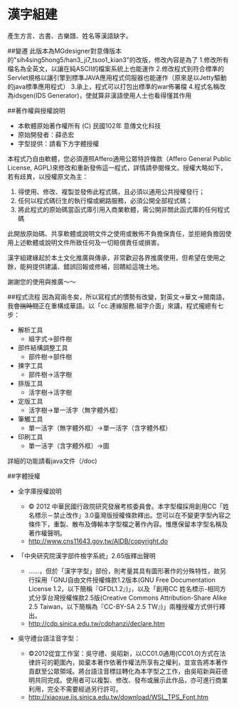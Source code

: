 
# 漢字組建
產生方言、古書、古樂譜、姓名等漢語缺字。

##變遷
 此版本為MGdesigner對意傳版本的"sih4sing5hong5/han3_ji7_tsoo1_kian3"的改版，修改內容是為了
1.修改所有檔名為全英文，以讓在純ASCII的檔案系統上也能運作
2.修改程式到符合標準的Servlet規格以讓引擎到標準JAVA應用程式伺服器也能運作（原來是以Jetty驅動的java標準應用程式）
3.承上，程式可以打包出標準的war佈署檔
4.程式名稱改為idsgen(IDS Generator)，使就算非漢語使用人士也看得懂其作用

##著作權與授權說明
* 本軟體原始著作權所有 (C) 民國102年 意傳文化科技
* 原始開發者：薛丞宏
* 字型提供：請看下方字體授權

本程式乃自由軟體，您必須遵照Affero通用公眾特許條款（Affero General Public License, AGPL)來修改和重新發佈這一程式，詳情請參閱條文。授權大略如下，若有歧異，以授權原文為主： 
1. 得使用、修改、複製並發佈此程式碼，且必須以通用公共授權發行；
2. 任何以程式碼衍生的執行檔或網路服務，必須公開全部程式碼； 
3. 將此程式的原始碼當函式庫引用入商業軟體，需公開非關此函式庫的任何程式碼

此開放原始碼、共享軟體或說明文件之使用或散佈不負擔保責任，並拒絕負擔因使用上述軟體或說明文件所致任何及一切賠償責任或損害。

漢字組建緣起於本土文化推廣與傳承，非常歡迎各界推廣使用，但希望在使用之餘，能夠提供建議、錯誤回報或修補，回饋給這塊土地。

謝謝您的使用與推廣～～

##程式流程
因為寫兩冬矣，所以寫程式的慣勢有改變，對英文→華文→閩南語，我~~會揣時間~~正在重構成華語。以「cc.連線服務.組字介面」來講，程式攏總有七步：

* 解析工具
    * 組字式→部件樹
* 部件結構調整工具
    * 部件樹→部件樹
* 揀字工具
    * 部件樹→活字樹
* 排版工具
    * 活字樹→活字樹
* 定版工具
    * 活字樹→單一活字（無字體外框）
* 筆觸工具
    * 單一活字（無字體外框）→單一活字（含字體外框）
* 印刷工具
    * 單一活字（含字體外框）→圖

詳細的功能請看java文件（/doc)

##字體授權
* 全字庫授權說明
    * © 2012 中華民國行政院研究發展考核委員會。本字型檔採用創用CC「姓名標示－禁止改作」3.0臺灣版授權條款釋出。您可以在不變更字型內容之條件下，重製、散布及傳輸本字型檔之著作內容。惟應保留本字型名稱及著作權聲明。
    * http://www.cns11643.gov.tw/AIDB/copyright.do

* 「中央研究院漢字部件檢字系統」2.65版釋出聲明
    * ……，但於「漢字字型」部份，則考量其具有圖形著作的分殊特性，故另行採用「GNU自由文件授權條款1.2版本(GNU Free Documentation License 1.2，以下簡稱『GFDL1.2』)」，以及「創用CC 姓名標示-相同方式分享台灣授權條款2.5版(Creative Commons Attribution-Share Alike 2.5 Taiwan，以下簡稱為『CC-BY-SA 2.5 TW』)」兩種授權方式併行釋出。
    * http://cdp.sinica.edu.tw/cdphanzi/declare.htm

* 吳守禮台語注音字型：
    * ©2012從宜工作室：吳守禮、吳昭新，以CC01.0通用(CC01.0)方式在法律許可的範圍內，拋棄本著作依著作權法所享有之權利，並宣告將本著作貢獻至公眾領域。將台語注音標註轉化為本字型之工作，由吳昭新與莊德明共同完成。使用者可以複製、修改、發布或展示此作品，亦可進行商業利用，完全不需要經過另行許可。
    * http://xiaoxue.iis.sinica.edu.tw/download/WSL_TPS_Font.htm
